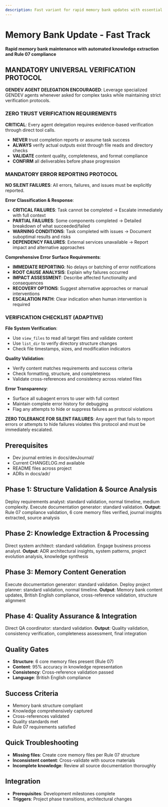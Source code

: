 ```yaml
---
description: Fast variant for rapid memory bank updates with essential knowledge extraction and organization
---
```


# Memory Bank Update - Fast Track

**Rapid memory bank maintenance with automated knowledge extraction and Rule 07 compliance**

## MANDATORY UNIVERSAL VERIFICATION PROTOCOL

**GENDEV AGENT DELEGATION ENCOURAGED**: Leverage specialized GENDEV agents whenever asked for complex tasks while maintaining strict verification protocols.

### ZERO TRUST VERIFICATION REQUIREMENTS
**CRITICAL**: Every agent delegation requires evidence-based verification through direct tool calls.
- **NEVER** trust completion reports or assume task success
- **ALWAYS** verify actual outputs exist through file reads and directory checks
- **VALIDATE** content quality, completeness, and format compliance
- **CONFIRM** all deliverables before phase progression

### MANDATORY ERROR REPORTING PROTOCOL
**NO SILENT FAILURES**: All errors, failures, and issues must be explicitly reported.

**Error Classification & Response**:
- **CRITICAL FAILURES**: Task cannot be completed → Escalate immediately with full context
- **PARTIAL FAILURES**: Some components completed → Detailed breakdown of what succeeded/failed
- **WARNING CONDITIONS**: Task completed with issues → Document suboptimal results and risks
- **DEPENDENCY FAILURES**: External services unavailable → Report impact and alternative approaches

**Comprehensive Error Surface Requirements**:
- **IMMEDIATE REPORTING**: No delays or batching of error notifications
- **ROOT CAUSE ANALYSIS**: Explain why failures occurred
- **IMPACT ASSESSMENT**: Describe affected functionality and consequences
- **RECOVERY OPTIONS**: Suggest alternative approaches or manual interventions
- **ESCALATION PATH**: Clear indication when human intervention is required

### VERIFICATION CHECKLIST (ADAPTIVE)
**File System Verification**:
- Use `view_files` to read all target files and validate content
- Use `list_dir` to verify directory structure changes
- Check file timestamps, sizes, and modification indicators

**Quality Validation**:
- Verify content matches requirements and success criteria
- Check formatting, structure, and completeness
- Validate cross-references and consistency across related files

**Error Transparency**:
- Surface all subagent errors to user with full context
- Maintain complete error history for debugging
- Flag any attempts to hide or suppress failures as protocol violations

**ZERO TOLERANCE FOR SILENT FAILURES**: Any agent that fails to report errors or attempts to hide failures violates this protocol and must be immediately escalated.

## Prerequisites

- Dev journal entries in docs/devJournal/
- Current CHANGELOG.md available
- README files across project
- ADRs in docs/adr/

## Phase 1: Structure Validation & Source Analysis

Deploy requirements analyst: standard validation, normal timeline, medium complexity.
Execute documentation generator: standard validation.
**Output**: Rule 07 compliance validation, 6 core memory files verified, journal insights extracted, source analysis

## Phase 2: Knowledge Extraction & Processing

Direct system architect: standard validation.
Engage business process analyst.
**Output**: ADR architectural insights, system patterns, project evolution analysis, knowledge synthesis

## Phase 3: Memory Content Generation

Execute documentation generator: standard validation.
Deploy project planner: standard validation, normal timeline.
**Output**: Memory bank content updates, British English compliance, cross-reference validation, structure alignment

## Phase 4: Quality Assurance & Integration

Direct QA coordinator: standard validation.
**Output**: Quality validation, consistency verification, completeness assessment, final integration

## Quality Gates

- **Structure**: 6 core memory files present (Rule 07)
- **Content**: 95% accuracy in knowledge representation
- **Consistency**: Cross-reference validation passed
- **Language**: British English compliance

## Success Criteria

- Memory bank structure compliant
- Knowledge comprehensively captured
- Cross-references validated
- Quality standards met
- Rule 07 requirements satisfied

## Quick Troubleshooting

- **Missing files**: Create core memory files per Rule 07 structure
- **Inconsistent content**: Cross-validate with source materials
- **Incomplete knowledge**: Review all source documentation thoroughly

## Integration

- **Prerequisites**: Development milestones complete
- **Triggers**: Project phase transitions, architectural changes